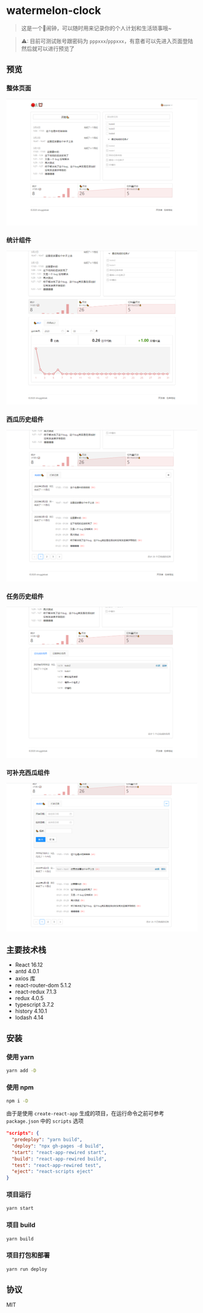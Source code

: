 # watermelon-clock

> 这是一个🍉闹钟，可以随时用来记录你的个人计划和生活琐事哦~

> ⚠: 目前可测试账号跟密码为 `pppxxx`/`pppxxx`，有意者可以先进入页面登陆然后就可以进行预览了

## 预览

### 整体页面

![](./README_IMG/1.png)

### 统计组件

![](./README_IMG/2.png)

### 西瓜历史组件

![](./README_IMG/3.png)

### 任务历史组件

![](./README_IMG/4.png)

### 可补充西瓜组件

![](./README_IMG/5.png)

## 主要技术栈

- React 16.12
- antd 4.0.1
- axios 库
- react-router-dom 5.1.2
- react-redux 7.1.3
- redux 4.0.5
- typescript 3.7.2
- history 4.10.1
- lodash 4.14

## 安装

### 使用 yarn

```bash
yarn add -D
```

### 使用 npm

```bash
npm i -D
```

由于是使用 `create-react-app` 生成的项目，在运行命令之前可参考 `package.json` 中的 `scripts` 选项

```json
"scripts": {
  "predeploy": "yarn build",
  "deploy": "npx gh-pages -d build",
  "start": "react-app-rewired start",
  "build": "react-app-rewired build",
  "test": "react-app-rewired test",
  "eject": "react-scripts eject"
}
```

### 项目运行

```bash
yarn start
```

### 项目 build

```bash
yarn build
```

### 项目打包和部署

```bash
yarn run deploy
```

## 协议

MIT
